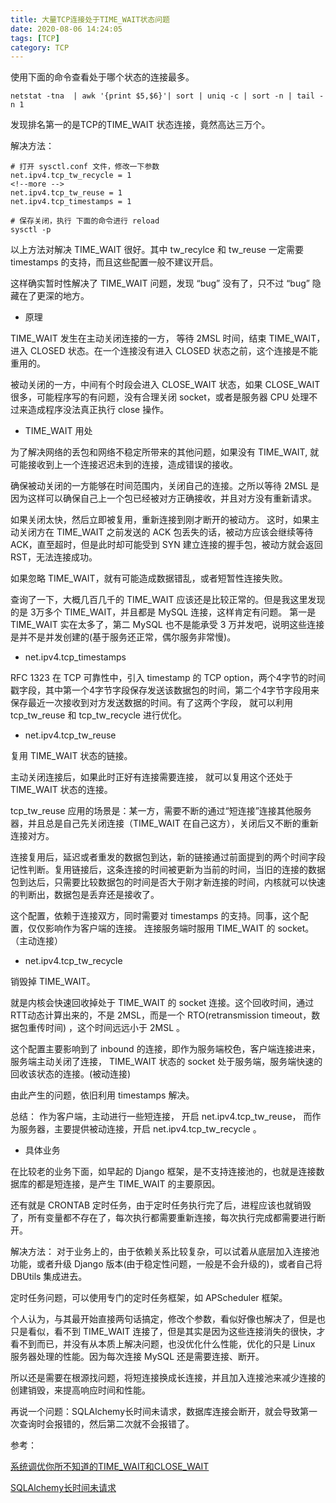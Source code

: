 ```yaml
---
title: 大量TCP连接处于TIME_WAIT状态问题
date: 2020-08-06 14:24:05
tags: [TCP]
category: TCP
---
```


使用下面的命令查看处于哪个状态的连接最多。

```shell
netstat -tna  | awk '{print $5,$6}'| sort | uniq -c | sort -n | tail -n 1
```

发现排名第一的是TCP的TIME_WAIT 状态连接，竟然高达三万个。

解决方法：

```shell
# 打开 sysctl.conf 文件，修改一下参数
net.ipv4.tcp_tw_recycle = 1
<!--more -->
net.ipv4.tcp_tw_reuse = 1
net.ipv4.tcp_timestamps = 1

# 保存关闭，执行 下面的命令进行 reload
sysctl -p 
```



以上方法对解决 TIME_WAIT 很好。其中 tw_recylce 和 tw_reuse 一定需要 timestamps 的支持，而且这些配置一般不建议开启。



这样确实暂时性解决了 TIME_WAIT 问题，发现 “bug” 没有了，只不过 “bug” 隐藏在了更深的地方。



* 原理

TIME_WAIT 发生在主动关闭连接的一方， 等待 2MSL 时间，结束 TIME_WAIT， 进入 CLOSED 状态。在一个连接没有进入 CLOSED 状态之前，这个连接是不能重用的。

被动关闭的一方，中间有个时段会进入 CLOSE_WAIT 状态，如果 CLOSE_WAIT 很多，可能程序写的有问题，没有合理关闭 socket，或者是服务器 CPU 处理不过来造成程序没法真正执行 close 操作。



* TIME_WAIT 用处

为了解决网络的丢包和网络不稳定所带来的其他问题，如果没有 TIME_WAIT, 就可能接收到上一个连接迟迟未到的连接，造成错误的接收。

确保被动关闭的一方能够在时间范围内，关闭自己的连接。之所以等待 2MSL 是因为这样可以确保自己上一个包已经被对方正确接收，并且对方没有重新请求。

如果关闭太快，然后立即被复用，重新连接到刚才断开的被动方。 这时，如果主动关闭方在 TIME_WAIT 之前发送的 ACK 包丢失的话，被动方应该会继续等待 ACK，直至超时，但是此时却可能受到 SYN 建立连接的握手包，被动方就会返回 RST，无法连接成功。

如果忽略 TIME_WAIT，就有可能造成数据错乱，或者短暂性连接失败。

查询了一下，大概几百几千的 TIME_WAIT 应该还是比较正常的。但是我这里发现的是 3万多个 TIME_WAIT，并且都是 MySQL 连接，这样肯定有问题。 第一是 TIME_WAIT 实在太多了，第二 MySQL 也不是能承受 3 万并发吧，说明这些连接是并不是并发创建的(基于服务还正常，偶尔服务非常慢)。



* net.ipv4.tcp_timestamps

RFC 1323 在 TCP 可靠性中，引入 timestamp 的 TCP option，两个4字节的时间戳字段，其中第一个4字节字段保存发送该数据包的时间，第二个4字节字段用来保存最近一次接收到对方发送数据的时间。有了这两个字段， 就可以利用 tcp_tw_reuse 和 tcp_tw_recycle 进行优化。

* net.ipv4.tcp_tw_reuse

复用 TIME_WAIT 状态的链接。

主动关闭连接后，如果此时正好有连接需要连接， 就可以复用这个还处于 TIME_WAIT 状态的连接。

tcp_tw_reuse 应用的场景是：某一方，需要不断的通过“短连接”连接其他服务器，并且总是自己先关闭连接（TIME_WAIT 在自己这方），关闭后又不断的重新连接对方。



连接复用后，延迟或者重发的数据包到达，新的链接通过前面提到的两个时间字段记性判断。复用链接后，这条连接的时间被更新为当前的时间，当旧的连接的数据包到达后，只需要比较数据包的时间是否大于刚才新连接的时间，内核就可以快速的判断出，数据包是丢弃还是接收了。



这个配置，依赖于连接双方，同时需要对 timestamps 的支持。同事，这个配置，仅仅影响作为客户端的连接。 连接服务端时服用 TIME_WAIT 的 socket。（主动连接）



* net.ipv4.tcp_tw_recycle

销毁掉 TIME_WAIT。

就是内核会快速回收掉处于 TIME_WAIT 的 socket 连接。这个回收时间，通过RTT动态计算出来的，不是 2MSL，而是一个 RTO(retransmission timeout，数据包重传时间) ，这个时间远远小于 2MSL 。

这个配置主要影响到了 inbound 的连接，即作为服务端校色，客户端连接进来，服务端主动关闭了连接， TIME_WAIT 状态的 socket 处于服务端，服务端快速的回收该状态的连接。(被动连接)

由此产生的问题，依旧利用 timestamps 解决。



总结： 作为客户端，主动进行一些短连接， 开启 net.ipv4.tcp_tw_reuse， 而作为服务器，主要提供被动连接，开启 net.ipv4.tcp_tw_recycle 。



* 具体业务

在比较老的业务下面，如早起的 Django 框架，是不支持连接池的，也就是连接数据库的都是短连接，是产生 TIME_WAIT 的主要原因。

还有就是 CRONTAB 定时任务，由于定时任务执行完了后，进程应该也就销毁了，所有变量都不存在了，每次执行都需要重新连接，每次执行完成都需要进行断开。

解决方法： 对于业务上的，由于依赖关系比较复杂，可以试着从底层加入连接池功能，或者升级 Django 版本(由于稳定性问题，一般是不会升级的)，或者自己将 DBUtils 集成进去。

定时任务问题，可以使用专门的定时任务框架，如 APScheduler 框架。



个人认为，与其最开始直接两句话搞定，修改个参数，看似好像也解决了，但是也只是看似，看不到 TIME_WAIT 连接了，但是其实是因为这些连接消失的很快，才看不到而已，并没有从本质上解决问题，也没优化什么性能，优化的只是 Linux 服务器处理的性能。因为每次连接 MySQL 还是需要连接、断开。 

所以还是需要在根源找问题，将短连接换成长连接，并且加入连接池来减少连接的创建销毁，来提高响应时间和性能。



再说一个问题：SQLAlchemy长时间未请求，数据库连接会断开，就会导致第一次查询时会报错的，然后第二次就不会报错了。



参考：

[系统调优你所不知道的TIME_WAIT和CLOSE_WAIT](https://zhuanlan.zhihu.com/p/40013724)

[SQLAlchemy长时间未请求](https://blog.csdn.net/sinat_42483341/article/details/103723691)

